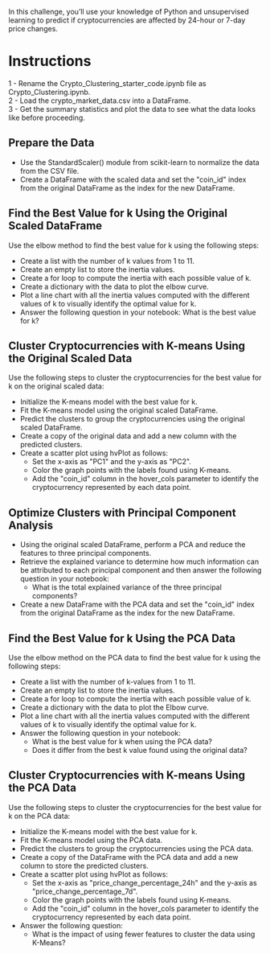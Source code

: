 In this challenge, you’ll use your knowledge of Python and unsupervised learning to predict if cryptocurrencies are affected by 24-hour or 7-day price changes.
# Instructions  
1 - Rename the Crypto_Clustering_starter_code.ipynb file as Crypto_Clustering.ipynb.  
2 - Load the crypto_market_data.csv into a DataFrame.  
3 - Get the summary statistics and plot the data to see what the data looks like before proceeding.  

## Prepare the Data
  * Use the StandardScaler() module from scikit-learn to normalize the data from the CSV file.  
  * Create a DataFrame with the scaled data and set the "coin_id" index from the original DataFrame as the index for the new DataFrame.  

## Find the Best Value for k Using the Original Scaled DataFrame
Use the elbow method to find the best value for k using the following steps:
  * Create a list with the number of k values from 1 to 11.  
  * Create an empty list to store the inertia values.  
  * Create a for loop to compute the inertia with each possible value of k.  
  * Create a dictionary with the data to plot the elbow curve.  
  * Plot a line chart with all the inertia values computed with the different values of k to visually identify the optimal value for k.  
  * Answer the following question in your notebook: What is the best value for k?

## Cluster Cryptocurrencies with K-means Using the Original Scaled Data
Use the following steps to cluster the cryptocurrencies for the best value for k on the original scaled data:  
  * Initialize the K-means model with the best value for k.  
  * Fit the K-means model using the original scaled DataFrame.  
  * Predict the clusters to group the cryptocurrencies using the original scaled DataFrame.  
  * Create a copy of the original data and add a new column with the predicted clusters.  
  * Create a scatter plot using hvPlot as follows:  
    * Set the x-axis as "PC1" and the y-axis as "PC2".  
    * Color the graph points with the labels found using K-means.  
    * Add the "coin_id" column in the hover_cols parameter to identify the cryptocurrency represented by each data point.
   
## Optimize Clusters with Principal Component Analysis
  * Using the original scaled DataFrame, perform a PCA and reduce the features to three principal components.  
  * Retrieve the explained variance to determine how much information can be attributed to each principal component and then answer the following question in your notebook:  
    * What is the total explained variance of the three principal components?  
  * Create a new DataFrame with the PCA data and set the "coin_id" index from the original DataFrame as the index for the new DataFrame.

## Find the Best Value for k Using the PCA Data
Use the elbow method on the PCA data to find the best value for k using the following steps:  
  * Create a list with the number of k-values from 1 to 11.  
  * Create an empty list to store the inertia values.  
  * Create a for loop to compute the inertia with each possible value of k.  
  * Create a dictionary with the data to plot the Elbow curve.  
  * Plot a line chart with all the inertia values computed with the different values of k to visually identify the optimal value for k.  
  * Answer the following question in your notebook:  
    * What is the best value for k when using the PCA data?  
    * Does it differ from the best k value found using the original data?
   
## Cluster Cryptocurrencies with K-means Using the PCA Data
Use the following steps to cluster the cryptocurrencies for the best value for k on the PCA data:  
  * Initialize the K-means model with the best value for k.  
  * Fit the K-means model using the PCA data.  
  * Predict the clusters to group the cryptocurrencies using the PCA data.  
  * Create a copy of the DataFrame with the PCA data and add a new column to store the predicted clusters.  
  * Create a scatter plot using hvPlot as follows:  
    * Set the x-axis as "price_change_percentage_24h" and the y-axis as "price_change_percentage_7d".  
    * Color the graph points with the labels found using K-means.  
    * Add the "coin_id" column in the hover_cols parameter to identify the cryptocurrency represented by each data point.  
  * Answer the following question:  
    * What is the impact of using fewer features to cluster the data using K-Means?  
